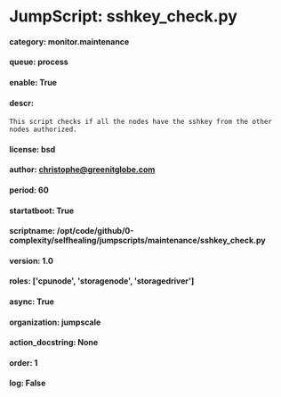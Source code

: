 
# JumpScript: sshkey_check.py
        
#### category: monitor.maintenance
#### queue: process
#### enable: True
#### descr: 
```
This script checks if all the nodes have the sshkey from the other nodes authorized.

```
#### license: bsd
#### author: christophe@greenitglobe.com
#### period: 60
#### startatboot: True
#### scriptname: /opt/code/github/0-complexity/selfhealing/jumpscripts/maintenance/sshkey_check.py
#### version: 1.0
#### roles: ['cpunode', 'storagenode', 'storagedriver']
#### async: True
#### organization: jumpscale
#### action_docstring: None
#### order: 1
#### log: False